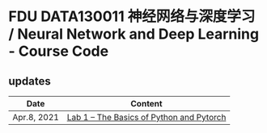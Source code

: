 # FDU DATA130011 神经网络与深度学习 / Neural Network and Deep Learning - Course Code

## updates
| Date | Content |
| :---: | :---: |
|Apr.8, 2021 | [Lab 1 – The Basics of Python and Pytorch](./lab1/lab1.ipynb) |
